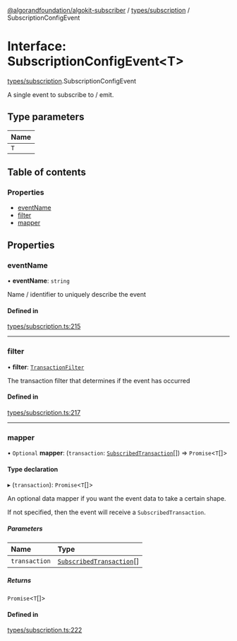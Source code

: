 [@algorandfoundation/algokit-subscriber](../README.md) / [types/subscription](../modules/types_subscription.md) / SubscriptionConfigEvent

# Interface: SubscriptionConfigEvent\<T\>

[types/subscription](../modules/types_subscription.md).SubscriptionConfigEvent

A single event to subscribe to / emit.

## Type parameters

| Name |
| :------ |
| `T` |

## Table of contents

### Properties

- [eventName](types_subscription.SubscriptionConfigEvent.md#eventname)
- [filter](types_subscription.SubscriptionConfigEvent.md#filter)
- [mapper](types_subscription.SubscriptionConfigEvent.md#mapper)

## Properties

### eventName

• **eventName**: `string`

Name / identifier to uniquely describe the event

#### Defined in

[types/subscription.ts:215](https://github.com/algorandfoundation/algokit-subscriber-ts/blob/main/src/types/subscription.ts#L215)

___

### filter

• **filter**: [`TransactionFilter`](types_subscription.TransactionFilter.md)

The transaction filter that determines if the event has occurred

#### Defined in

[types/subscription.ts:217](https://github.com/algorandfoundation/algokit-subscriber-ts/blob/main/src/types/subscription.ts#L217)

___

### mapper

• `Optional` **mapper**: (`transaction`: [`SubscribedTransaction`](../modules/types_subscription.md#subscribedtransaction)[]) => `Promise`\<`T`[]\>

#### Type declaration

▸ (`transaction`): `Promise`\<`T`[]\>

An optional data mapper if you want the event data to take a certain shape.

If not specified, then the event will receive a `SubscribedTransaction`.

##### Parameters

| Name | Type |
| :------ | :------ |
| `transaction` | [`SubscribedTransaction`](../modules/types_subscription.md#subscribedtransaction)[] |

##### Returns

`Promise`\<`T`[]\>

#### Defined in

[types/subscription.ts:222](https://github.com/algorandfoundation/algokit-subscriber-ts/blob/main/src/types/subscription.ts#L222)
